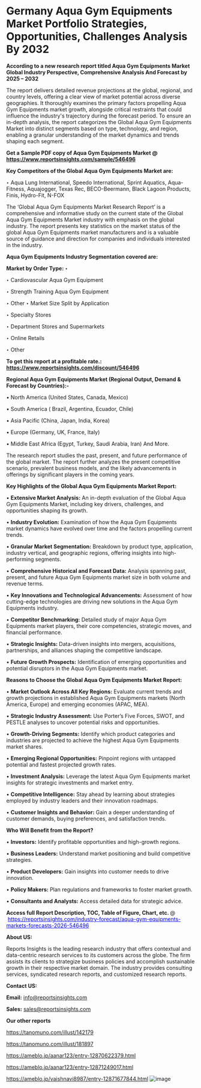 # Germany Aqua Gym Equipments Market Portfolio Strategies, Opportunities, Challenges Analysis By 2032

<strong>According to a new research report titled Aqua Gym Equipments Market Global Industry Perspective, Comprehensive Analysis And Forecast by 2025 – 2032</strong>

The report delivers detailed revenue projections at the global, regional, and country levels, offering a clear view of market potential across diverse geographies. It thoroughly examines the primary factors propelling Aqua Gym Equipments market growth, alongside critical restraints that could influence the industry's trajectory during the forecast period. To ensure an in-depth analysis, the report categorizes the Global Aqua Gym Equipments Market into distinct segments based on type, technology, and region, enabling a granular understanding of the market dynamics and trends shaping each segment.

<strong>Get a Sample PDF copy of Aqua Gym Equipments Market </strong><strong>@<a href=https://www.reportsinsights.com/sample/546496 style=color:#0000ff;> https://www.reportsinsights.com/sample/546496</a></strong></font>

<strong>Key Competitors of the Global Aqua Gym Equipments Market are:</strong>

‣ Aqua Lung International, Speedo International, Sprint Aquatics, Aqua-Fitness, Aquajogger, Texas Rec, BECO-Beermann, Black Lagoon Products, Finis, Hydro-Fit, N-FOX

The ‘Global Aqua Gym Equipments Market Research Report’ is a comprehensive and informative study on the current state of the Global Aqua Gym Equipments Market industry with emphasis on the global industry. The report presents key statistics on the market status of the global Aqua Gym Equipments market manufacturers and is a valuable source of guidance and direction for companies and individuals interested in the industry.

<strong>Aqua Gym Equipments Industry Segmentation covered are:</strong>

<strong>Market by Order Type: </strong>
‣ 

‣ Cardiovascular Aqua Gym Equipment

‣ Strength Training Aqua Gym Equipment

‣ Other
‣ Market Size Split by Application

‣ Specialty Stores

‣ Department Stores and Supermarkets

‣ Online Retails

‣ Other

<strong>To get this report at a profitable rate.: <a href=https://www.reportsinsights.com/discount/546496 style=color:#0000ff;>https://www.reportsinsights.com/discount/546496</a></strong></font>

<strong>Regional Aqua Gym Equipments Market (Regional Output, Demand &amp; Forecast by Countries):-</strong>

• North America (United States, Canada, Mexico)

• South America ( Brazil, Argentina, Ecuador, Chile)

• Asia Pacific (China, Japan, India, Korea)

• Europe (Germany, UK, France, Italy)

• Middle East Africa (Egypt, Turkey, Saudi Arabia, Iran) And More.

The research report studies the past, present, and future performance of the global market. The report further analyzes the present competitive scenario, prevalent business models, and the likely advancements in offerings by significant players in the coming years.

<strong>Key Highlights of the Global Aqua Gym Equipments Market Report:</strong>

• <strong>Extensive Market Analysis:</strong> An in-depth evaluation of the Global Aqua Gym Equipments Market, including key drivers, challenges, and opportunities shaping its growth.

• <strong>Industry Evolution:</strong> Examination of how the Aqua Gym Equipments market dynamics have evolved over time and the factors propelling current trends.

• <strong>Granular Market Segmentation:</strong> Breakdown by product type, application, industry vertical, and geographic regions, offering insights into high-performing segments.

• <strong>Comprehensive Historical and Forecast Data:</strong> Analysis spanning past, present, and future Aqua Gym Equipments market size in both volume and revenue terms.

• <strong>Key Innovations and Technological Advancements:</strong> Assessment of how cutting-edge technologies are driving new solutions in the Aqua Gym Equipments industry.

• <strong>Competitor Benchmarking:</strong> Detailed study of major Aqua Gym Equipments market players, their core competencies, strategic moves, and financial performance.

• <strong>Strategic Insights:</strong> Data-driven insights into mergers, acquisitions, partnerships, and alliances shaping the competitive landscape.

• <strong>Future Growth Prospects:</strong> Identification of emerging opportunities and potential disruptors in the Aqua Gym Equipments market.

<strong>Reasons to Choose the Global Aqua Gym Equipments Market Report:</strong>

• <strong>Market Outlook Across All Key Regions:</strong> Evaluate current trends and growth projections in established Aqua Gym Equipments markets (North America, Europe) and emerging economies (APAC, MEA).

• <strong>Strategic Industry Assessment:</strong> Use Porter’s Five Forces, SWOT, and PESTLE analyses to uncover potential risks and opportunities.

• <strong>Growth-Driving Segments:</strong> Identify which product categories and industries are projected to achieve the highest Aqua Gym Equipments market shares.

• <strong>Emerging Regional Opportunities:</strong> Pinpoint regions with untapped potential and fastest projected growth rates.

• <strong>Investment Analysis:</strong> Leverage the latest Aqua Gym Equipments market insights for strategic investments and market entry.

• <strong>Competitive Intelligence:</strong> Stay ahead by learning about strategies employed by industry leaders and their innovation roadmaps.

• <strong>Customer Insights and Behavior:</strong> Gain a deeper understanding of customer demands, buying preferences, and satisfaction trends.

<strong>Who Will Benefit from the Report?</strong>

• <strong>Investors:</strong> Identify profitable opportunities and high-growth regions.

• <strong>Business Leaders:</strong> Understand market positioning and build competitive strategies.

• <strong>Product Developers:</strong> Gain insights into customer needs to drive innovation.

• <strong>Policy Makers:</strong> Plan regulations and frameworks to foster market growth.

• <strong>Consultants and Analysts:</strong> Access detailed data for strategic advice.
</ul>
<strong>Access full Report Description, TOC, Table of Figure, Chart, etc. </strong>@  <a href=https://reportsinsights.com/industry-forecast/aqua-gym-equipments-markets-forecasts-2026-546496 style=color:#0000ff;>https://reportsinsights.com/industry-forecast/aqua-gym-equipments-markets-forecasts-2026-546496</a></font>

<strong><strong>About US</strong>:</strong>

Reports Insights is the leading research industry that offers contextual and data-centric research services to its customers across the globe. The firm assists its clients to strategize business policies and accomplish sustainable growth in their respective market domain. The industry provides consulting services, syndicated research reports, and customized research reports.

<strong>Contact US:</strong>

<p class=""""><b>Email:</b> <a href=mailto:info@reportsinsights.com>info@reportsinsights.com</a></p>
<p class=""""><b>Sales:</b> <a href=mailto:sales@reportsinsights.com>sales@reportsinsights.com</a></p>

<strong>Our other reports</strong>

<a href=https://tanomuno.com/illust/142179>https://tanomuno.com/illust/142179</a>

<a href=https://tanomuno.com/illust/181897>https://tanomuno.com/illust/181897</a>

<a href=https://ameblo.jp/aanar123/entry-12870622379.html>https://ameblo.jp/aanar123/entry-12870622379.html</a>

<a href=https://ameblo.jp/aanar123/entry-12871249017.html>https://ameblo.jp/aanar123/entry-12871249017.html</a>

<a href=https://ameblo.jp/vaishnavi8987/entry-12871677844.html>https://ameblo.jp/vaishnavi8987/entry-12871677844.html</a>
![image](https://github.com/user-attachments/assets/8531ad62-7609-46c6-a0a6-d15ff793d951)
